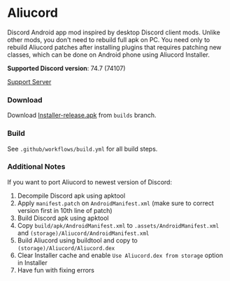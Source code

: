 # Aliucord
Discord Android app mod inspired by desktop Discord client mods. Unlike other mods, you don't need to rebuild full apk on PC. You need only to rebuild Aliucord patches after installing plugins that requires patching new classes, which can be done on Android phone using Aliucord Installer.

**Supported Discord version**: 74.7 (74107)

[Support Server](https://discord.gg/EsNDvBaHVU)

### Download
Download [Installer-release.apk](https://github.com/Aliucord/Aliucord/raw/builds/Installer-release.apk) from `builds` branch.

### Build
See `.github/workflows/build.yml` for all build steps.

### Additional Notes
If you want to port Aliucord to newest version of Discord:
1. Decompile Discord apk using apktool
2. Apply `manifest.patch` on `AndroidManifest.xml` (make sure to correct version first in 10th line of patch)
3. Build Discord apk using apktool
4. Copy `build/apk/AndroidManifest.xml` to `.assets/AndroidManifest.xml` and `(storage)/Aliucord/AndroidManifest.xml`
5. Build Aliucord using buildtool and copy to `(storage)/Aliucord/Aliucord.dex`
6. Clear Installer cache and enable `Use Aliucord.dex from storage` option in Installer
7. Have fun with fixing errors
